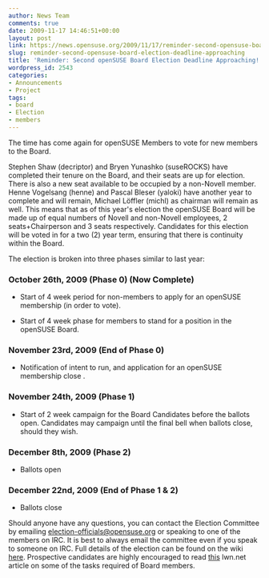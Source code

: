 ```yaml
---
author: News Team
comments: true
date: 2009-11-17 14:46:51+00:00
layout: post
link: https://news.opensuse.org/2009/11/17/reminder-second-opensuse-board-election-deadline-approaching/
slug: reminder-second-opensuse-board-election-deadline-approaching
title: 'Reminder: Second openSUSE Board Election Deadline Approaching!'
wordpress_id: 2543
categories:
- Announcements
- Project
tags:
- board
- Election
- members
---
```


The time has come again for openSUSE Members to vote for new members to the Board.

Stephen Shaw (decriptor) and Bryen Yunashko (suseROCKS) have completed their tenure on the Board, and their seats are up for election.  There is also a new seat available to be occupied by a non-Novell member.  Henne Vogelsang (henne) and Pascal Bleser (yaloki) have another year to complete and will remain, Michael Löffler (michl) as chairman will remain as well.  This means that as of this year's election the openSUSE Board will be made up of equal numbers of Novell and non-Novell employees, 2 seats+Chairperson and 3 seats respectively.  Candidates for this election will be voted in for a two (2) year term, ensuring that there is continuity within the Board.

The election is broken into three phases similar to last year:


### October 26th, 2009 (Phase 0) (Now Complete)





	
  * Start of 4 week period for non-members to apply for an openSUSE membership (in order to vote).

	
  * Start of 4 week phase for members to stand for a position in the openSUSE Board.




### November 23rd, 2009 (End of Phase 0)





	
  * Notification of intent to run, and application for an openSUSE membership close .




### November 24th, 2009 (Phase 1)





	
  * Start of 2 week campaign for the Board Candidates before the ballots open.  Candidates may campaign until the final bell when ballots close, should they wish.




### December 8th, 2009 (Phase 2)





	
  * Ballots open




### December 22nd, 2009 (End of Phase 1 & 2)





	
  * Ballots close


Should anyone have any questions, you can contact the Election Committee by emailing [election-officials@opensuse.org](mailto:election-officials@opensuse.org) or speaking to one of the members on IRC.  It is best to always email the committee even if you speak to someone on IRC.  Full details of the election can be found on the wiki [here](http://en.opensuse.org/Board_Election/2009).  Prospective candidates are highly encouraged to read [this](http://lwn.net/Articles/211548/) lwn.net article on some of the tasks required of Board members.
